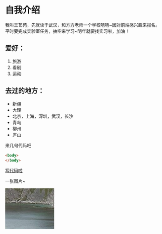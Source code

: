 # 自我介绍

我叫王艺苑，先就读于武汉，和方方老师一个学校嘻嘻~因对前端感兴趣来报名。平时要完成实验室任务，抽空来学习~明年就要找实习啦，加油！

## 爱好：
1. 旅游
2. 看剧
3. 运动

## 去过的地方：
* 新疆
* 大理
* 北京，上海，深圳，武汉，长沙
* 青岛
* 柳州
* 庐山

来几句代码吧
```html
<body>
</body>
```

[写代码啦](https://xiedaimala.com/)

一张图片~

![一张图片](1.png)